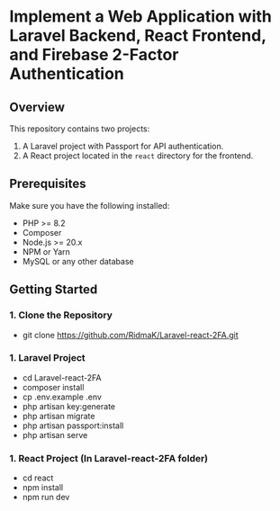 # Implement a Web Application with Laravel Backend, React Frontend, and Firebase 2-Factor Authentication

## Overview

This repository contains two projects:
1. A Laravel project with Passport for API authentication.
2. A React project located in the `react` directory for the frontend.

## Prerequisites

Make sure you have the following installed:
- PHP >= 8.2
- Composer
- Node.js >= 20.x
- NPM or Yarn
- MySQL or any other database

## Getting Started

### 1. Clone the Repository

- git clone https://github.com/RidmaK/Laravel-react-2FA.git

### 1. Laravel Project

- cd Laravel-react-2FA
- composer install
- cp .env.example .env
- php artisan key:generate
- php artisan migrate
- php artisan passport:install
- php artisan serve

### 1. React Project (In Laravel-react-2FA folder)

- cd react
- npm install
- npm run dev

